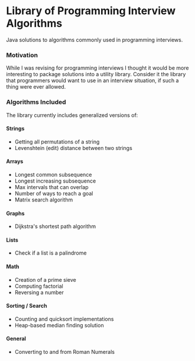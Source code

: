 # Library of Programming Interview Algorithms

Java solutions to algorithms commonly used in programming interviews.

### Motivation

While I was revising for programming interviews I thought it would be more interesting to package solutions into a utility library. Consider it the library that programmers would want to use in an interview situation, if such a thing were ever allowed.

### Algorithms Included
The library currently includes generalized versions of:

#### Strings
- Getting all permutations of a string
- Levenshtein (edit) distance between two strings

#### Arrays
- Longest common subsequence
- Longest increasing subsequence
- Max intervals that can overlap
- Number of ways to reach a goal
- Matrix search algorithm

#### Graphs
- Dijkstra's shortest path algorithm

#### Lists
- Check if a list is a palindrome

#### Math
- Creation of a prime sieve
- Computing factorial
- Reversing a number

#### Sorting / Search
- Counting and quicksort implementations
- Heap-based median finding solution

#### General
- Converting to and from Roman Numerals
